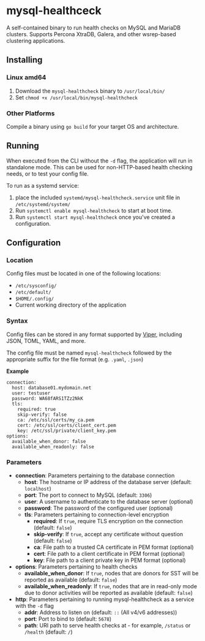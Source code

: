 # mysql-healthceck
A self-contained binary to run health checks on MySQL and MariaDB clusters.  Supports Percona XtraDB, Galera, and other wsrep-based clustering applications.

## Installing
### Linux amd64
1. Download the `mysql-healthcheck` binary to `/usr/local/bin/`
2. Set `chmod +x /usr/local/bin/mysql-healthcheck`

### Other Platforms
Compile a binary using `go build` for your target OS and architecture.

## Running
When executed from the CLI without the `-d` flag, the application will run in standalone mode.  This can be used for non-HTTP-based health checking needs, or to test your config file.

To run as a systemd service:
  1. place the included `systemd/mysql-healthcheck.service` unit file in `/etc/systemd/system/`
  2. Run `systemctl enable mysql-healthcheck` to start at boot time.
  3. Run `systemctl start mysql-healthcheck` once you've created a configuration.

## Configuration
### Location
Config files must be located in one of the following locations:
* `/etc/sysconfig/`
* `/etc/default/`
* `$HOME/.config/`
* Current working directory of the application

### Syntax
Config files can be stored in any format supported by [Viper](https://github.com/spf13/viper), including JSON, TOML, YAML, and more.

The config file must be named `mysql-healthcheck` followed by the appropriate suffix for the file format (e.g. `.yaml`, `.json`)

__Example__
```
connection:
  host: database01.mydomain.net
  user: testuser
  password: WA68fARS1TZz2NkK
  tls:
    required: true
    skip-verify: false
    ca: /etc/ssl/certs/my_ca.pem
    cert: /etc/ssl/certs/client_cert.pem
    key: /etc/ssl/private/client_key.pem
options:
  available_when_donor: false
  available_when_readonly: false
  ```

### Parameters
* __connection__: Parameters pertaining to the database connection
    * __host__: The hostname or IP address of the database server (default: `localhost`)
    * __port__: The port to connect to MySQL (default: `3306`)
    * __user__: A username to authenticate to the database server (optional)
    * __password__: The password of the configured user (optional)
    * __tls__: Parameters pertaining to connection-level encryption
        * __required__: If `true`, require TLS encryption on the connection (default: `false`)
        * __skip-verify__: If `true`, accept any certificate without question (default: `false`)
        * __ca__: File path to a trusted CA certificate in PEM format (optional)
        * __cert__: File path to a client certificate in PEM format (optional)
        * __key__: File path to a client private key in PEM format (optional)
* __options__: Parameters pertaining to health checks
    * __available_when_donor__: If `true`, nodes that are donors for SST will be reported as available (default: `false`)
    * __available_when_readonly__: If `true`, nodes that are in read-only mode due to donor activities will be reported as available (default: `false`)
* __http__: Parameters pertaining to running mysql-healthcheck as a service with the `-d` flag
    * __addr__: Address to listen on (default: `::` (All v4/v6 addresses))
    * __port__: Port to bind to (default: `5678`)
    * __path__: URI path to serve health checks at - for example, `/status` or `/health` (default: `/`)